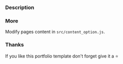 ### Description


### More

Modify pages content in  `src/content_option.js`.

### Thanks

If you like this portfolio template don't forget give it a ⭐ 
